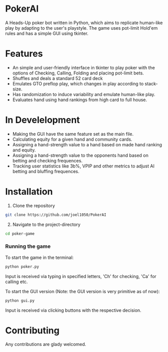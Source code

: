 # PokerAI

A Heads-Up poker bot written in Python, which aims to replicate human-like play by adapting to the user's playstyle. The game uses pot-limit Hold'em rules and has a simple GUI using tkinter. 

# Features
 - An simple and user-friendly interface in tkinter to play poker with the options of Checking, Calling, Folding and placing pot-limit bets.
 - Shuffles and deals a standard 52 card deck
 - Emulates GTO preflop play, which changes in play according to stack-size.
 - Has randomization to induce variability and emulate human-like play.
 - Evaluates hand using hand rankings from high card to full house.

# In Develelopment
 - Making the GUI have the same feature set as the main file.
 - Calculating equity for a given hand and community cards.
 - Assigning a hand-strength value to a hand based on made hand ranking and equity.
 - Assigning a hand-strength value to the opponents hand based on betting and checking frequences.
 - Tracking user statistics like 3b%, VPIP and other metrics to adjust AI betting and bluffing frequences.

# Installation

1. Clone the repository
```bash 
git clone https://github.com/joel1050/PokerAI
```

2. Navigate to the project-directory
```bash 
cd poker-game
```
### Running the game 

To start the game in the terminal:
```bash
python poker.py
```
Input is received via typing in specified letters, 'Ch' for checking, 'Ca' for calling etc.

To start the GUI version (Note: the GUI version is very primitive as of now):
```bash
python gui.py
```
Input is received via clicking buttons with the respective decision.

# Contributing

Any contributions are glady welcomed.
